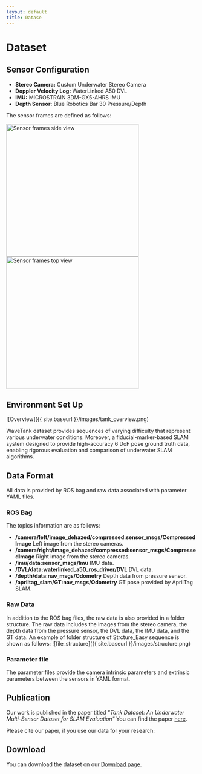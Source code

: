 ```yaml
---
layout: default
title: Datase
---
```


# Dataset


## Sensor Configuration
- **Stereo Camera:** Custom Underwater Stereo Camera
- **Doppler Velocity Log:** WaterLinked A50 DVL
- **IMU:** MICROSTRAIN 3DM-GX5-AHRS IMU
- **Depth Sensor:** Blue Robotics Bar 30 Pressure/Depth

The sensor frames are defined as follows:

<img src="{{ site.baseurl }}/images/sensor_side.PNG" alt="Sensor frames side view" width="350">
<img src="{{ site.baseurl }}/images/sensor_top.PNG" alt="Sensor frames top view" width="350">

## Environment Set Up

![Overview]({{ site.baseurl }}/images/tank_overview.png)

WaveTank dataset provides sequences of varying difficulty that represent various underwater conditions. Moreover, a fiducial-marker-based SLAM system designed to provide high-accuracy 6 DoF pose ground truth data, enabling rigorous evaluation and comparison of underwater SLAM algorithms.

## Data Format
All data is provided by ROS bag and raw data associated with parameter YAML files. 

### ROS Bag
The topics information are as follows:
- **/camera/left/image\_dehazed/compressed:sensor\_msgs/CompressedImage** Left image from the stereo cameras.
- **/camera/right/image\_dehazed/compressed:sensor\_msgs/CompressedImage** Right image from the stereo cameras.
- **/imu/data:sensor\_msgs/Imu** IMU data.
- **/DVL/data:waterlinked\_a50\_ros\_driver/DVL** DVL data.
- **/depth/data:nav\_msgs/Odometry** Depth data from pressure sensor.
- **/apriltag\_slam/GT:nav\_msgs/Odometry** GT pose provided by AprilTag SLAM.

### Raw Data
In addition to the ROS bag files, the raw data is also provided in a folder structure. The raw data includes the images from the stereo camera, the depth data from the pressure sensor, the DVL data, the IMU data, and the GT data. An example of folder structure of Strcture\_Easy sequence is shown as follows:
![file_structure]({{ site.baseurl }}/images/structure.png)

### Parameter file
The parameter files provide the camera intrinsic parameters and extrinsic parameters between the sensors in YAML format.




## Publication
Our work is published in the paper titled _"Tank Dataset: An Underwater Multi-Sensor Dataset for SLAM Evaluation"_ You can find the paper [here]().

Please cite our paper, if you use our data for your research:


## Download
You can download the dataset on our [Download page](/download/). 
